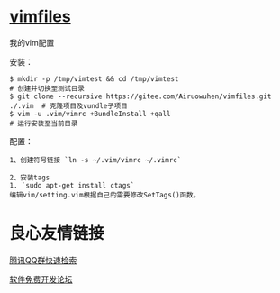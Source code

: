 # [vimfiles](https://gitee.com/Airuowuhen/vimfiles)
我的vim配置


安装：

    $ mkdir -p /tmp/vimtest && cd /tmp/vimtest                                # 创建并切换至测试目录
    $ git clone --recursive https://gitee.com/Airuowuhen/vimfiles.git ./.vim  # 克隆项目及vundle子项目
    $ vim -u .vim/vimrc +BundleInstall +qall                                  # 运行安装至当前目录


配置：

    1、创建符号链接 `ln -s ~/.vim/vimrc ~/.vimrc`

    2、安装tags
    1. `sudo apt-get install ctags`
    编辑vim/setting.vim根据自己的需要修改SetTags()函数。


 # 良心友情链接

[腾讯QQ群快速检索](http://u.720life.cn/s/8cf73f7c)

[软件免费开发论坛](http://u.720life.cn/s/bbb01dc0)
